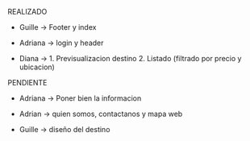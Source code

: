 REALIZADO

- Guille -> Footer y index

- Adriana -> login y header

- Diana -> 1. Previsualizacion destino 2.  Listado (filtrado por precio y ubicacion)


PENDIENTE

- Adriana -> Poner bien la informacion

- Adrian -> quien somos, contactanos y mapa web 

- Guille -> diseño del destino

